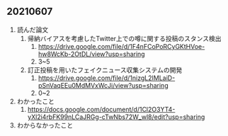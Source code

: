 ## 20210607

1. 読んだ論文
    1. 帰納バイアスを考慮したTwitter上での噂に関する投稿のスタンス検出
        1. https://drive.google.com/file/d/1F4nFCoPoRCyGKtHVoe-hw8WcKb-2OtDL/view?usp=sharing
        1. 3~5
    1. 訂正投稿を用いたフェイクニュース収集システムの開発
        1. https://drive.google.com/file/d/1nizgL2IMLaiD-pSnVaqEEu0MdMVxWcJi/view?usp=sharing
        1.  0~2
1. わかったこと
    1. https://docs.google.com/document/d/1Cl2O3YT4-yXl2i4rbFK99nLCaJRGg-cTwNbs72W_wl8/edit?usp=sharing
1. わからなかったこと


